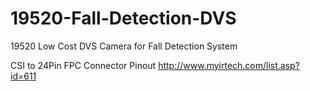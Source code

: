 # 19520-Fall-Detection-DVS
19520 Low Cost DVS Camera for Fall Detection System

CSI to 24Pin FPC Connector Pinout
http://www.myirtech.com/list.asp?id=611
